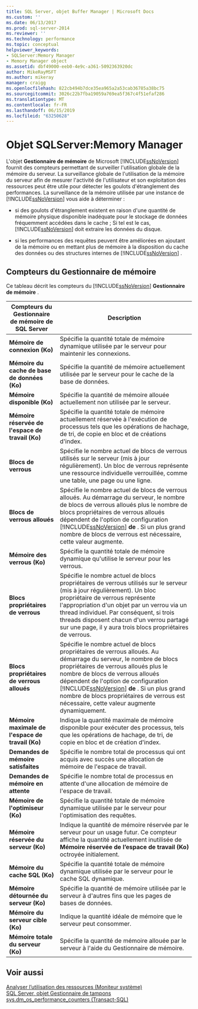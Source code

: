 ```yaml
---
title: SQL Server, objet Buffer Manager | Microsoft Docs
ms.custom: ''
ms.date: 06/13/2017
ms.prod: sql-server-2014
ms.reviewer: ''
ms.technology: performance
ms.topic: conceptual
helpviewer_keywords:
- SQLServer:Memory Manager
- Memory Manager object
ms.assetid: dbf49000-eeb0-4e9c-a361-5092363920dc
author: MikeRayMSFT
ms.author: mikeray
manager: craigg
ms.openlocfilehash: 822cb494b7dce35ea965a2a53cab36785a38bc75
ms.sourcegitcommit: 3026c22b7fba19059a769ea5f367c4f51efaf286
ms.translationtype: MT
ms.contentlocale: fr-FR
ms.lasthandoff: 06/15/2019
ms.locfileid: "63250628"
---
```

# <a name="sql-server-memory-manager-object"></a>Objet SQLServer:Memory Manager
  L'objet **Gestionnaire de mémoire** de Microsoft [!INCLUDE[ssNoVersion](../../includes/ssnoversion-md.md)] fournit des compteurs permettant de surveiller l'utilisation globale de la mémoire du serveur. La surveillance globale de l'utilisation de la mémoire du serveur afin de mesurer l'activité de l'utilisateur et son exploitation des ressources peut être utile pour détecter les goulots d'étranglement des performances. La surveillance de la mémoire utilisée par une instance de [!INCLUDE[ssNoVersion](../../includes/ssnoversion-md.md)] vous aide à déterminer :  
  
-   si des goulots d'étranglement existent en raison d'une quantité de mémoire physique disponible inadéquate pour le stockage de données fréquemment accédées dans le cache ; Si tel est le cas, [!INCLUDE[ssNoVersion](../../includes/ssnoversion-md.md)] doit extraire les données du disque.  
  
-   si les performances des requêtes peuvent être améliorées en ajoutant de la mémoire ou en mettant plus de mémoire à la disposition du cache des données ou des structures internes de [!INCLUDE[ssNoVersion](../../includes/ssnoversion-md.md)] .  
  
## <a name="memory-manager-counters"></a>Compteurs du Gestionnaire de mémoire  
 Ce tableau décrit les compteurs du [!INCLUDE[ssNoVersion](../../includes/ssnoversion-md.md)] **Gestionnaire de mémoire** .  
  
|Compteurs du Gestionnaire de mémoire de SQL Server|Description|  
|----------------------------------------|-----------------|  
|**Mémoire de connexion (Ko)**|Spécifie la quantité totale de mémoire dynamique utilisée par le serveur pour maintenir les connexions.|  
|**Mémoire du cache de base de données (Ko)**|Spécifie la quantité de mémoire actuellement utilisée par le serveur pour le cache de la base de données.|  
|**Mémoire disponible (Ko)**|Spécifie la quantité de mémoire allouée actuellement non utilisée par le serveur.|  
|**Mémoire réservée de l'espace de travail (Ko)**|Spécifie la quantité totale de mémoire actuellement réservée à l'exécution de processus tels que les opérations de hachage, de tri, de copie en bloc et de créations d'index.|  
|**Blocs de verrous**|Spécifie le nombre actuel de blocs de verrous utilisés sur le serveur (mis à jour régulièrement). Un bloc de verrous représente une ressource individuelle verrouillée, comme une table, une page ou une ligne.|  
|**Blocs de verrous alloués**|Spécifie le nombre actuel de blocs de verrous alloués. Au démarrage du serveur, le nombre de blocs de verrous alloués plus le nombre de blocs propriétaires de verrous alloués dépendent de l'option de configuration [!INCLUDE[ssNoVersion](../../includes/ssnoversion-md.md)] **de** . Si un plus grand nombre de blocs de verrous est nécessaire, cette valeur augmente.|  
|**Mémoire des verrous (Ko)**|Spécifie la quantité totale de mémoire dynamique qu'utilise le serveur pour les verrous.|  
|**Blocs propriétaires de verrous**|Spécifie le nombre actuel de blocs propriétaires de verrous utilisés sur le serveur (mis à jour régulièrement). Un bloc propriétaire de verrous représente l'appropriation d'un objet par un verrou via un thread individuel. Par conséquent, si trois threads disposent chacun d'un verrou partagé sur une page, il y aura trois blocs propriétaires de verrous.|  
|**Blocs propriétaires de verrous alloués**|Spécifie le nombre actuel de blocs propriétaires de verrous alloués. Au démarrage du serveur, le nombre de blocs propriétaires de verrous alloués plus le nombre de blocs de verrous alloués dépendent de l'option de configuration [!INCLUDE[ssNoVersion](../../includes/ssnoversion-md.md)] **de** . Si un plus grand nombre de blocs propriétaires de verrous est nécessaire, cette valeur augmente dynamiquement.|  
|**Mémoire maximale de l'espace de travail (Ko)**|Indique la quantité maximale de mémoire disponible pour exécuter des processus, tels que les opérations de hachage, de tri, de copie en bloc et de création d'index.|  
|**Demandes de mémoire satisfaites**|Spécifie le nombre total de processus qui ont acquis avec succès une allocation de mémoire de l'espace de travail.|  
|**Demandes de mémoire en attente**|Spécifie le nombre total de processus en attente d'une allocation de mémoire de l'espace de travail.|  
|**Mémoire de l'optimiseur (Ko)**|Spécifie la quantité totale de mémoire dynamique utilisée par le serveur pour l'optimisation des requêtes.|  
|**Mémoire réservée du serveur (Ko)**|Indique la quantité de mémoire réservée par le serveur pour un usage futur. Ce compteur affiche la quantité actuellement inutilisée de **Mémoire réservée de l’espace de travail (Ko)** octroyée initialement.|  
|**Mémoire du cache SQL (Ko)**|Spécifie la quantité totale de mémoire dynamique utilisée par le serveur pour le cache SQL dynamique.|  
|**Mémoire détournée du serveur (Ko)**|Spécifie la quantité de mémoire utilisée par le serveur à d'autres fins que les pages de bases de données.|  
|**Mémoire du serveur cible (Ko)**|Indique la quantité idéale de mémoire que le serveur peut consommer.|  
|**Mémoire totale du serveur (Ko)**|Spécifie la quantité de mémoire allouée par le serveur à l'aide du Gestionnaire de mémoire.|  
  
## <a name="see-also"></a>Voir aussi  
 [Analyser l’utilisation des ressources &#40;Moniteur système&#41;](monitor-resource-usage-system-monitor.md)   
 [SQL Server, objet Gestionnaire de tampons](sql-server-buffer-manager-object.md)   
 [sys.dm_os_performance_counters &#40;Transact-SQL&#41;](/sql/relational-databases/system-dynamic-management-views/sys-dm-os-performance-counters-transact-sql)  
  
  
